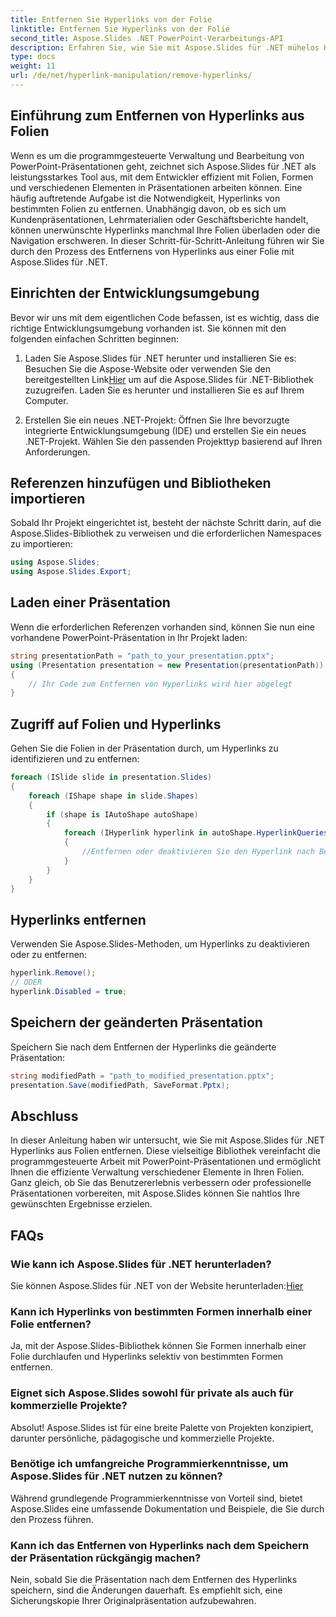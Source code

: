 ```yaml
---
title: Entfernen Sie Hyperlinks von der Folie
linktitle: Entfernen Sie Hyperlinks von der Folie
second_title: Aspose.Slides .NET PowerPoint-Verarbeitungs-API
description: Erfahren Sie, wie Sie mit Aspose.Slides für .NET mühelos Hyperlinks aus PowerPoint-Folien entfernen.
type: docs
weight: 11
url: /de/net/hyperlink-manipulation/remove-hyperlinks/
---
```


## Einführung zum Entfernen von Hyperlinks aus Folien

Wenn es um die programmgesteuerte Verwaltung und Bearbeitung von PowerPoint-Präsentationen geht, zeichnet sich Aspose.Slides für .NET als leistungsstarkes Tool aus, mit dem Entwickler effizient mit Folien, Formen und verschiedenen Elementen in Präsentationen arbeiten können. Eine häufig auftretende Aufgabe ist die Notwendigkeit, Hyperlinks von bestimmten Folien zu entfernen. Unabhängig davon, ob es sich um Kundenpräsentationen, Lehrmaterialien oder Geschäftsberichte handelt, können unerwünschte Hyperlinks manchmal Ihre Folien überladen oder die Navigation erschweren. In dieser Schritt-für-Schritt-Anleitung führen wir Sie durch den Prozess des Entfernens von Hyperlinks aus einer Folie mit Aspose.Slides für .NET.

## Einrichten der Entwicklungsumgebung

Bevor wir uns mit dem eigentlichen Code befassen, ist es wichtig, dass die richtige Entwicklungsumgebung vorhanden ist. Sie können mit den folgenden einfachen Schritten beginnen:

1.  Laden Sie Aspose.Slides für .NET herunter und installieren Sie es: Besuchen Sie die Aspose-Website oder verwenden Sie den bereitgestellten Link[Hier](https://releases.aspose.com/slides/net/) um auf die Aspose.Slides für .NET-Bibliothek zuzugreifen. Laden Sie es herunter und installieren Sie es auf Ihrem Computer.

2. Erstellen Sie ein neues .NET-Projekt: Öffnen Sie Ihre bevorzugte integrierte Entwicklungsumgebung (IDE) und erstellen Sie ein neues .NET-Projekt. Wählen Sie den passenden Projekttyp basierend auf Ihren Anforderungen.

## Referenzen hinzufügen und Bibliotheken importieren

Sobald Ihr Projekt eingerichtet ist, besteht der nächste Schritt darin, auf die Aspose.Slides-Bibliothek zu verweisen und die erforderlichen Namespaces zu importieren:

```csharp
using Aspose.Slides;
using Aspose.Slides.Export;
```

## Laden einer Präsentation

Wenn die erforderlichen Referenzen vorhanden sind, können Sie nun eine vorhandene PowerPoint-Präsentation in Ihr Projekt laden:

```csharp
string presentationPath = "path_to_your_presentation.pptx";
using (Presentation presentation = new Presentation(presentationPath))
{
    // Ihr Code zum Entfernen von Hyperlinks wird hier abgelegt
}
```

## Zugriff auf Folien und Hyperlinks

Gehen Sie die Folien in der Präsentation durch, um Hyperlinks zu identifizieren und zu entfernen:

```csharp
foreach (ISlide slide in presentation.Slides)
{
    foreach (IShape shape in slide.Shapes)
    {
        if (shape is IAutoShape autoShape)
        {
            foreach (IHyperlink hyperlink in autoShape.HyperlinkQueries)
            {
                //Entfernen oder deaktivieren Sie den Hyperlink nach Bedarf
            }
        }
    }
}
```

## Hyperlinks entfernen

Verwenden Sie Aspose.Slides-Methoden, um Hyperlinks zu deaktivieren oder zu entfernen:

```csharp
hyperlink.Remove();
// ODER
hyperlink.Disabled = true;
```

## Speichern der geänderten Präsentation

Speichern Sie nach dem Entfernen der Hyperlinks die geänderte Präsentation:

```csharp
string modifiedPath = "path_to_modified_presentation.pptx";
presentation.Save(modifiedPath, SaveFormat.Pptx);
```

## Abschluss

In dieser Anleitung haben wir untersucht, wie Sie mit Aspose.Slides für .NET Hyperlinks aus Folien entfernen. Diese vielseitige Bibliothek vereinfacht die programmgesteuerte Arbeit mit PowerPoint-Präsentationen und ermöglicht Ihnen die effiziente Verwaltung verschiedener Elemente in Ihren Folien. Ganz gleich, ob Sie das Benutzererlebnis verbessern oder professionelle Präsentationen vorbereiten, mit Aspose.Slides können Sie nahtlos Ihre gewünschten Ergebnisse erzielen.

## FAQs

### Wie kann ich Aspose.Slides für .NET herunterladen?

 Sie können Aspose.Slides für .NET von der Website herunterladen:[Hier](https://releases.aspose.com/slides/net/)

### Kann ich Hyperlinks von bestimmten Formen innerhalb einer Folie entfernen?

Ja, mit der Aspose.Slides-Bibliothek können Sie Formen innerhalb einer Folie durchlaufen und Hyperlinks selektiv von bestimmten Formen entfernen.

### Eignet sich Aspose.Slides sowohl für private als auch für kommerzielle Projekte?

Absolut! Aspose.Slides ist für eine breite Palette von Projekten konzipiert, darunter persönliche, pädagogische und kommerzielle Projekte.

### Benötige ich umfangreiche Programmierkenntnisse, um Aspose.Slides für .NET nutzen zu können?

Während grundlegende Programmierkenntnisse von Vorteil sind, bietet Aspose.Slides eine umfassende Dokumentation und Beispiele, die Sie durch den Prozess führen.

### Kann ich das Entfernen von Hyperlinks nach dem Speichern der Präsentation rückgängig machen?

Nein, sobald Sie die Präsentation nach dem Entfernen des Hyperlinks speichern, sind die Änderungen dauerhaft. Es empfiehlt sich, eine Sicherungskopie Ihrer Originalpräsentation aufzubewahren.